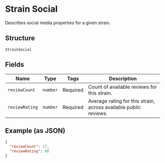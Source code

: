 
# Strain Social

Describes social media properties for a given strain.

## Structure

`StrainSocial`

## Fields

| Name | Type | Tags | Description |
|  --- | --- | --- | --- |
| `reviewCount` | `number` | Required | Count of available reviews for this strain. |
| `reviewRating` | `number` | Required | Average rating for this strain, across available public reviews. |

## Example (as JSON)

```json
{
  "reviewCount": 17,
  "reviewRating": 88
}
```

